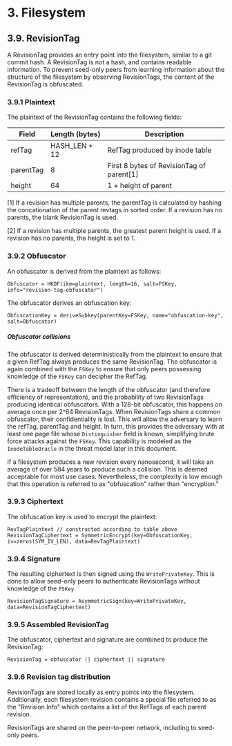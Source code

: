 # 3. Filesystem
## 3.9. RevisionTag

A RevisionTag provides an entry point into the filesystem, similar to a git commit hash. A RevisionTag is not a hash, and contains readable information. To prevent seed-only peers from learning information about the structure of the filesystem by observing RevisionTags, the content of the RevisionTag is obfuscated.

### 3.9.1 Plaintext

The plaintext of the RevisionTag contains the following fields:

| Field | Length (bytes) | Description |
|-------|----------------|-------------|
| refTag | HASH_LEN + 12 | RefTag produced by inode table |
| parentTag | 8 | First 8 bytes of RevisionTag of parent[1]
| height | 64 | 1 + height of parent |

[1] If a revision has multiple parents, the parentTag is calculated by hashing the concationation of the parent revtags in sorted order. If a revision has no parents, the blank RevisionTag is used.

[2] If a revision has multiple parents, the greatest parent height is used. If a revision has no parents, the height is set to 1.

### 3.9.2 Obfuscator

An obfuscator is derived from the plaintext as follows:

```
Obfuscator = HKDF(ikm=plaintext, length=16, salt=FSKey, info="revision-tag-obfuscator")
```

The obfuscator derives an obfuscation key:

```
ObfuscationKey = deriveSubkey(parentKey=FSKey, name="obfuscation-key", salt=Obfuscator)
```

##### Obfuscator collisions
The obfuscator is derived deterministically from the plaintext to ensure that a given RefTag always produces the same RevisionTag. The obfuscator is again combined with the `FSKey` to ensure that only peers possessing knowledge of the `FSKey` can decipher the RefTag.

There is a tradeoff between the length of the obfuscator (and therefore efficiency of representation), and the probability of two RevisionTags producing identical obfuscators. With a 128-bit obfuscator, this happens on average once per 2^64 RevisionTags. When RevisionTags share a common obfuscator, their confidentiality is lost. This will allow the adversary to learn the refTag, parentTag and height. In turn, this provides the adversary with at least one page file whose `Distinguisher` field is known, simplifying brute force attacks against the `FSKey`. This capability is modeled as the `InodeTableOracle` in the threat model later in this document.

If a filesystem produces a new revision every nanosecond, it will take an average of over 584 years to produce such a collision. This is deemed acceptable for most use cases. Nevertheless, the complexity is low enough that this operation is referred to as "obfuscation" rather than "encryption."

### 3.9.3 Ciphertext
The obfuscation key is used to encrypt the plaintext:

```
RevTagPlaintext // constructed according to table above
RevisionTagCiphertext = SymmetricEncrypt(key=ObfuscationKey, iv=zeros(SYM_IV_LEN), data=RevTagPlaintext)
```

### 3.9.4 Signature
The resulting ciphertext is then signed using the `WritePrivateKey`. This is done to allow seed-only peers to authenticate RevisionTags without knowledge of the `FSKey`.

```
RevisionTagSignature = AsymmetricSign(key=WritePrivateKey, data=RevisionTagCiphertext)
```

### 3.9.5 Assembled RevisionTag
The obfuscator, ciphertext and signature are combined to produce the RevisionTag:

```
RevisionTag = obfuscator || ciphertext || signature
```

### 3.9.6 Revision tag distribution
RevisionTags are stored locally as entry points into the filesystem. Additionally, each filesystem revision contains a special file referred to as the "Revision Info" which contains a list of the RefTags of each parent revision.

RevisionTags are shared on the peer-to-peer network, including to seed-only peers.
